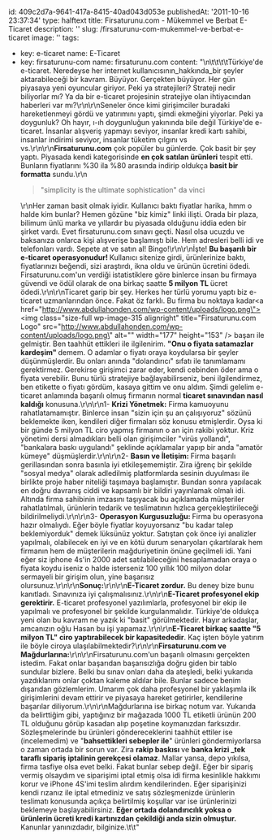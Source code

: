 id: 409c2d7a-9641-417a-8415-40ad043d053e
publishedAt: '2011-10-16 23:37:34'
type: halftext
title: Firsaturunu.com - Mükemmel ve Berbat E-Ticaret
description: ''
slug: /firsaturunu-com-mukemmel-ve-berbat-e-ticaret
image: ''
tags:
  - key: e-ticaret
    name: E-Ticaret
  - key: firsaturunu-com
    name: firsaturunu.com
content: "\n\t\t\t\tTürkiye'de e-ticaret. Neredeyse her internet kullanıcısının\_hakkında\_bir şeyler aktarabileceği bir kavram. Büyüyor. Gerçekten büyüyor. Her gün piyasaya yeni oyuncular giriyor. Peki ya stratejileri? Strateji nedir biliyorlar mı? Ya da bir e-ticaret projesinin stratejiye olan ihtiyacından haberleri var mı?\r\n\r\nSeneler önce kimi girişimciler buradaki hareketlenmeyi gördü ve yatırımını yaptı, şimdi ekmeğini yiyorlar. Peki ya doygunluk? Oh hayır, ı-ıh doygunluğun yakınında bile değil Türkiye'de e-ticaret. İnsanlar alışveriş yapmayı seviyor, insanlar kredi kartı sahibi, insanlar indirimi seviyor, insanlar tüketim çılgını vs vs.\r\n\r\n<strong>Firsaturunu.com</strong> çok popüler bu günlerde. Çok basit bir şey yaptı. Piyasada kendi kategorisinde <strong>en çok satılan ürünleri</strong> tespit etti. Bunların fiyatlarını %30 ila %80 arasında indirip oldukça <strong>basit bir formatta</strong> sundu.\r\n<blockquote>\"simplicity is the ultimate sophistication\" da vinci</blockquote>\r\nHer zaman basit olmak iyidir. Kullanıcı baktı fiyatlar harika, hmm o halde kim bunlar? Hemen gözüne \"biz kimiz\" linki ilişti. Orada bir plaza, bilimum ünlü marka ve yıllardır bu piyasada olduğunu iddia eden bir şirket vardı. Evet firsaturunu.com sınavı geçti. Nasıl olsa ucuzdu ve baksanıza onlarca kişi alışverişe başlamıştı bile. Hem adresleri belli idi ve telefonları vardı. Sepete at ve satın al! Bingo!\r\n\r\nİşte! <strong>Bu başarılı bir e-ticaret operasyonudur! </strong>Kullanıcı sitenize girdi, ürünlerinize baktı, fiyatlarınızı beğendi, sizi araştırdı, ikna oldu ve ürünün ücretini ödedi. Firsaturunu.com'un verdiği istatistiklere göre binlerce insan bu firmaya güvendi ve ödül olarak de ona birkaç saatte <strong>5 milyon TL </strong>ücret ödedi.\r\n\r\nTicaret garip bir şey. Herkes her türlü yorumu yaptı biz e-ticaret uzmanlarından önce. Fakat öz farklı. Bu firma bu noktaya kadar<a href=\"http://www.abdullahonden.com/wp-content/uploads/logo.png\"><img class=\"size-full wp-image-315 alignright\" title=\"Firsaturunu.com Logo\" src=\"http://www.abdullahonden.com/wp-content/uploads/logo.png\" alt=\"\" width=\"177\" height=\"153\" /></a> başarı ile gelmiştir. Ben taahhüt ettikleri ile ilgilenirim. <strong>\"Onu o fiyata satamazlar kardeşim\" </strong>demem. O adamlar o fiyatı oraya koydularsa bir şeyler düşünmüşlerdir. Bu onları anında \"dolandırıcı\" sıfatı ile tanımlamamı gerektirmez. Gerekirse girişimci zarar eder, kendi cebinden öder ama o fiyata verebilir. Bunu türlü stratejiye bağlayabilirseniz, beni ilgilendirmez, ben etikette o fiyatı gördüm, kasaya gittim ve onu aldım. Şimdi gelelim e-ticaret anlamında başarılı olmuş firmanın normal <strong>ticaret sınavından nasıl kaldığı</strong> konusuna.\r\n\r\n1- <strong>Krizi Yönetmek:</strong> Firma kamuoyunu rahatlatamamıştır. Binlerce insan \"sizin için şu an çalışıyoruz\" sözünü beklemekte iken, kendileri diğer firmaları söz konusu etmişlerdir. Oysa ki bir günde 5 milyon TL ciro yapmış firmanın o an için rakibi yoktur. Kriz yönetimi dersi almadıkları belli olan girişimciler \"virüs yollandı\", \"bankalara baskı uygulandı\" şeklinde açıklamalar yapıp bir anda \"amatör kümeye\" düşmüşlerdir.\r\n\r\n2- <strong>Basın ve İletişim: </strong>Firma başarılı gerillasından sonra basınla iyi etkileşememiştir. Zira iğrenç bir şekilde \"sosyal medya\" olarak adledilmiş platformlarda sesinin duyulması ile birlikte proje haber niteliği taşımaya başlamıştır. Bundan sonra yapılacak en doğru davranış ciddi ve kapsamlı bir bildiri yayınlamak olmalı idi. Altında firma sahibinin imzasını taşıyacak bu açıklamada müşteriler rahatlatılmalı, ürünlerin tedarik ve teslimatının hızlıca gerçekleştirileceği bildirilmeliydi.\r\n\r\n3- <strong>Operasyon Kurgusuzluğu: </strong>Firma bu operasyona hazır olmalıydı. Eğer böyle fiyatlar koyuyorsanız \"bu kadar talep beklemiyorduk\" demek lüksünüz yoktur. Satıştan çok önce iyi analizler yapılmalı, olabilecek en iyi ve en kötü durum senaryoları çıkartılarak hem firmanın hem de müşterilerin mağduriyetinin önüne geçilmeli idi. Yani eğer siz iphone 4s'in 2000 adet satılabileceğini hesaplamadan oraya o fiyata koydu iseniz o halde isterseniz 100 yıllık 100 milyon dolar sermayeli bir girişim olun, yine başarısız olursunuz.\r\n\r\n<strong>Sonuç:</strong>\r\n\r\n<strong>E-Ticaret zordur.</strong> Bu deney bize bunu kanıtladı. Sınavınıza iyi çalışmalısınız.\r\n\r\n<strong>E-Ticaret profesyonel ekip gerektirir.</strong> E-ticaret profesyonel yazılımlarla, profesyonel bir ekip ile yapılmalı ve profesyonel bir şekilde kurgulanmalıdır. Türkiye'de oldukça yeni olan bu kavram ne yazık ki \"basit\" görülmektedir. Hayır arkadaşlar, amcanızın oğlu Hasan bu işi yapamaz.\r\n\r\n<strong>E-Ticaret birkaç saatte \"5 milyon TL\" ciro yaptırabilecek bir kapasitededir</strong>. Kaç işten böyle yatırım ile böyle ciroya ulaşılabilmektedir?\r\n\r\n<strong>Firsaturunu.com ve Mağdurlarına:</strong>\r\n\r\nFirsaturunu.com'un başarılı olmasını gerçekten istedim. Fakat onlar başarıdan başarısızlığa doğru giden bir tablo sundular bizlere. Belki bu sınav onları daha da ateşledi, belki yukarıda yazdıklarımı onlar çoktan kaleme aldılar bile. Bunlar sadece benim dışarıdan gözlemlerim. Umarım çok daha profesyonel bir yaklaşımla ilk girişimlerini devam ettirir ve piyasaya hareket getirirler, kendilerine başarılar diliyorum.\r\n\r\nMağdurlarına ise birkaç notum var. Yukarıda da belirttiğim gibi, yaptığınız bir mağazada 1000 TL etiketli ürünün 200 TL olduğunu görüp kasadan alıp poşetine koymanızdan farksızdır. Sözleşmelerinde bu ürünleri göndereceklerini taahhüt ettiler ise (incelemedim) ve \"<strong>bahsettikleri sebepler ile</strong>\" ürünleri göndermiyorlarsa o zaman ortada bir sorun var. Zira <strong>rakip baskısı </strong>ve <strong>banka krizi \_tek taraflı sipariş iptalinin gerekçesi olamaz</strong>. Mallar yansa, depo yıkılsa, firma tasfiye olsa evet belki. Fakat bunlar sebep değil. Eğer bir sipariş vermiş olsaydım ve siparişimi iptal etmiş olsa idi firma kesinlikle hakkımı korur ve iPhone 4S'imi teslim alırdım kendilerinden. Eğer siparişinizi kendi rızanız ile iptal etmediniz ve satış sözleşmenizde ürünlerin teslimatı konusunda açıkça belirtilmiş koşullar var ise ürünlerinizi beklemeye başlayabilirsiniz. <strong>Eğer ortada dolandırıcılık yoksa o ürünlerin ücreti kredi kartınızdan çekildiği anda sizin olmuştur. </strong>Kanunlar yanınızdadır, bilginize.\t\t"
